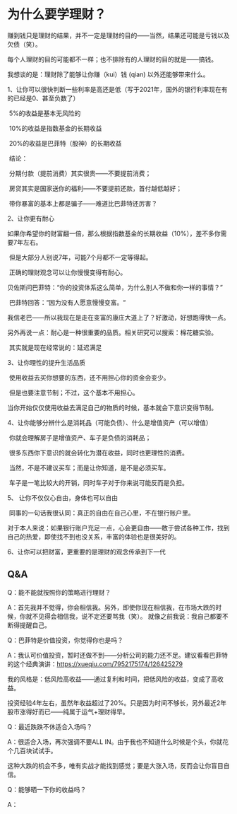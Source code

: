 # 为什么要学理财？

赚到钱只是理财的结果，并不一定是理财的目的——当然，结果还可能是亏钱以及欠债（笑）。

每个人理财的目的可能都不一样；也不排除有的人理财的目的就是——搞钱。

我想谈的是：理财除了能够让你赚（kui）钱 (qian) 以外还能够带来什么。

1、让你可以很快判断一些利率是高还是低（写于2021年，国外的银行利率现在有的已经是0、甚至负数了）

​      5%的收益是基本无风险的 

​      10%的收益是指数基金的长期收益

​      20%的收益是巴菲特（股神）的长期收益

​      结论：

​      分期付款（提前消费）其实很贵——不要提前消费；

​      房贷其实是国家送你的福利——不要提前还款，首付越低越好；

​      带你暴富的基本上都是骗子——难道比巴菲特还厉害？

2、让你更有耐心

​      如果你希望你的财富翻一倍，那么根据指数基金的长期收益（10%），差不多你需要7年左右。

​      但是大部分人别说7年，可能7个月都不一定等得起。

​      正确的理财观念可以让你慢慢变得有耐心。

​      贝佐斯问巴菲特：“你的投资体系这么简单，为什么别人不做和你一样的事情？”

​      巴菲特回答：“因为没有人愿意慢慢变富。“

​      我信老巴——所以我现在是走在变富的康庄大道上了？好激动，好想跑得快一点。

​      另外再说一点：耐心是一种很重要的品质。相关研究可以搜索：棉花糖实验。

​      其实就是现在经常说的：延迟满足

 3、让你理性的提升生活品质

​       使用收益去买你想要的东西，还不用担心你的资金会变少。 

​       但是也要注意节制；不过，这个基本不用担心。

​       当你开始仅仅使用收益去满足自己的物质的时候，基本就会下意识变得节制。        

 4、让你能够分辨什么是消耗品（可能负债）、什么是增值资产（可以增值）

​       你就会理解房子是增值资产、车子是负债的消耗品；

​       很多东西你下意识的就会转化为潜在收益，同时也更理性的消费。

​       当然，不是不建议买车；而是让你知道，是不是必须买车。   

​       车子是一笔比较大的开销，同时车子对于你来说可能反而是负担。

5、 让你不仅仅心自由，身体也可以自由

​       同事的一句话我很认同：真正的自由在自己心里，不在银行账户里。

​       对于本人来说：如果银行账户充足一点，心会更自由——敢于尝试各种工作，找到自己的热爱，即使找不到也没关系，丰富的体验也是很美好的。

6、让你可以把财富，更重要的是理财的观念传承到下一代

## Q&A        

Q：能不能就按照你的策略进行理财？

A：首先我并不觉得，你会相信我。另外，即使你现在相信我，在市场大跌的时候，你就不见得会相信我，说不定还要骂我（笑）。
      就像之前我说：我自己都要不断得提醒自己。

Q：巴菲特是价值投资，你觉得你也是吗？

A：我认可价值投资，暂时还做不到——分析公司的能力还不足。建议看看巴菲特的这个经典演讲：https://xueqiu.com/7952175174/126425279 

​      我的风格是：低风险高收益——通过复利和时间，把低风险的收益，变成了高收益。

​      投资经验4年左右，虽然年收益超过了20%。只是因为时间不够长，另外最近2年股市涨得好而已——纯属于运气+理财得早。

Q：最近跌跌不休适合入场吗？

A：很适合入场，再次强调不要ALL IN。由于我也不知道什么时候是个头，你就花个几百块试试手。

​      这种大跌的机会不多，唯有实战才能找到感觉；要是大涨入场，反而会让你盲目自信。         

Q：能够晒一下你的收益吗？

A：